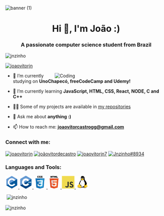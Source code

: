 ![banner (1)](https://user-images.githubusercontent.com/110572346/203635606-7403a717-7da9-4b17-8373-799beeda9847.png)
<h1 align="center">Hi 👋, I'm João :)</h1>
<h3 align="center">A passionate computer science student from Brazil</h3>

<p align="left"> <img src="https://komarev.com/ghpvc/?username=jnzinho&label=Profile%20views&color=0e75b6&style=flat" alt="jnzinho" /> </p>

<p align="left"> <a href="https://twitter.com/joaovitorjn" target="blank"><img src="https://img.shields.io/twitter/follow/joaovitorjn?logo=twitter&style=for-the-badge" alt="joaovitorjn" /></a> </p>

<img align="right" alt="Coding" width="350" style="margin-left: 5" src="https://cdn.dribbble.com/users/1162077/screenshots/3848914/programmer.gif">

- 🔭 I’m currently studying on **UnoChapecó, freeCodeCamp and Udemy!**

- 🌱 I’m currently learning **JavaScript, HTML, CSS, React, NODE, C and C++**

- 👨‍💻 Some of my projects are available in [my repositories](https://github.com/Jnzinho?tab=repositories)

- 💬 Ask me about **anything :)**

- 📫 How to reach me: **joaovitorcastrogg@gmail.com**

<h3 align="left">Connect with me:</h3>
<p align="left">
<a href="https://twitter.com/joaovitorjn" target="blank"><img align="center" src="https://raw.githubusercontent.com/rahuldkjain/github-profile-readme-generator/master/src/images/icons/Social/twitter.svg" alt="joaovitorjn" height="30" width="40" /></a>
<a href="https://linkedin.com/in/joãovitordecastro" target="blank"><img align="center" src="https://raw.githubusercontent.com/rahuldkjain/github-profile-readme-generator/master/src/images/icons/Social/linked-in-alt.svg" alt="joãovitordecastro" height="30" width="40" /></a>
<a href="https://instagram.com/joaovitorjn7" target="blank"><img align="center" src="https://raw.githubusercontent.com/rahuldkjain/github-profile-readme-generator/master/src/images/icons/Social/instagram.svg" alt="joaovitorjn7" height="30" width="40" /></a>
<a href="https://discord.gg/Jnzinho#8934" target="blank"><img align="center" src="https://raw.githubusercontent.com/rahuldkjain/github-profile-readme-generator/master/src/images/icons/Social/discord.svg" alt="Jnzinho#8934" height="30" width="40" /></a>
</p>

<h3 align="left">Languages and Tools:</h3>
<p align="left"> <a href="https://www.cprogramming.com/" target="_blank" rel="noreferrer"> <img src="https://raw.githubusercontent.com/devicons/devicon/master/icons/c/c-original.svg" alt="c" width="40" height="40"/> </a> <a href="https://www.w3schools.com/cpp/" target="_blank" rel="noreferrer"> <img src="https://raw.githubusercontent.com/devicons/devicon/master/icons/cplusplus/cplusplus-original.svg" alt="cplusplus" width="40" height="40"/> </a> <a href="https://www.w3schools.com/css/" target="_blank" rel="noreferrer"> <img src="https://raw.githubusercontent.com/devicons/devicon/master/icons/css3/css3-original-wordmark.svg" alt="css3" width="40" height="40"/> </a> <a href="https://www.w3.org/html/" target="_blank" rel="noreferrer"> <img src="https://raw.githubusercontent.com/devicons/devicon/master/icons/html5/html5-original-wordmark.svg" alt="html5" width="40" height="40"/> </a> <a href="https://developer.mozilla.org/en-US/docs/Web/JavaScript" target="_blank" rel="noreferrer"> <img src="https://raw.githubusercontent.com/devicons/devicon/master/icons/javascript/javascript-original.svg" alt="javascript" width="40" height="40"/> </a> <a href="https://www.linux.org/" target="_blank" rel="noreferrer"> <img src="https://raw.githubusercontent.com/devicons/devicon/master/icons/linux/linux-original.svg" alt="linux" width="40" height="40"/> </a> </p>

<p>&nbsp;<img align="center" src="https://github-readme-stats.vercel.app/api?username=jnzinho&show_icons=true&locale=en" alt="jnzinho" /></p>

<p><img align="center" src="https://github-readme-stats.vercel.app/api/top-langs?username=jnzinho&show_icons=true&locale=en&layout=compact" alt="jnzinho" /></p>

